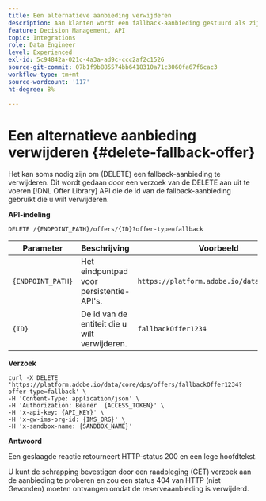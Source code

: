 ```yaml
---
title: Een alternatieve aanbieding verwijderen
description: Aan klanten wordt een fallback-aanbieding gestuurd als zij niet in aanmerking komen voor andere aanbiedingen
feature: Decision Management, API
topic: Integrations
role: Data Engineer
level: Experienced
exl-id: 5c94842a-021c-4a3a-ad9c-ccc2af2c1526
source-git-commit: 07b1f9b885574bb6418310a71c3060fa67f6cac3
workflow-type: tm+mt
source-wordcount: '117'
ht-degree: 8%

---
```



# Een alternatieve aanbieding verwijderen {#delete-fallback-offer}

Het kan soms nodig zijn om (DELETE) een fallback-aanbieding te verwijderen. Dit wordt gedaan door een verzoek van de DELETE aan uit te voeren [!DNL Offer Library] API die de id van de fallback-aanbieding gebruikt die u wilt verwijderen.

**API-indeling**

```http
DELETE /{ENDPOINT_PATH}/offers/{ID}?offer-type=fallback
```

| Parameter | Beschrijving | Voorbeeld |
| --------- | ----------- | ------- |
| `{ENDPOINT_PATH}` | Het eindpuntpad voor persistentie-API&#39;s. | `https://platform.adobe.io/data/core/dps/` |
| `{ID}` | De id van de entiteit die u wilt verwijderen. | `fallbackOffer1234` |

**Verzoek**

```shell
curl -X DELETE 'https://platform.adobe.io/data/core/dps/offers/fallbackOffer1234?offer-type=fallback' \
-H 'Content-Type: application/json' \
-H 'Authorization: Bearer  {ACCESS_TOKEN}' \
-H 'x-api-key: {API_KEY}' \
-H 'x-gw-ims-org-id: {IMS_ORG}' \
-H 'x-sandbox-name: {SANDBOX_NAME}'
```

**Antwoord**

Een geslaagde reactie retourneert HTTP-status 200 en een lege hoofdtekst.

U kunt de schrapping bevestigen door een raadpleging (GET) verzoek aan de aanbieding te proberen en zou een status 404 van HTTP (niet Gevonden) moeten ontvangen omdat de reserveaanbieding is verwijderd.
